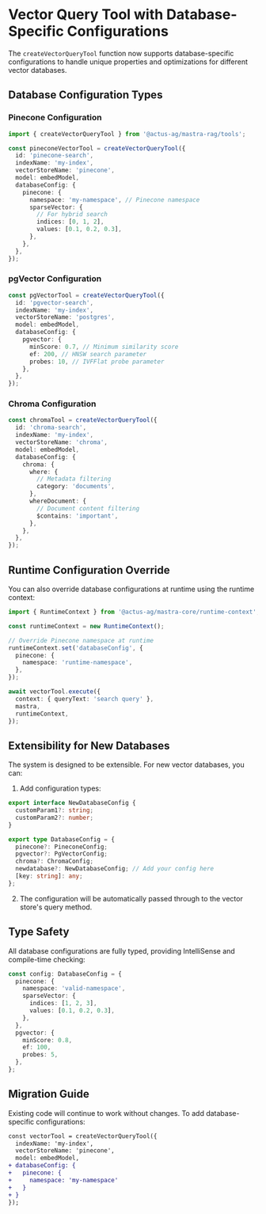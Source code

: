 # Vector Query Tool with Database-Specific Configurations

The `createVectorQueryTool` function now supports database-specific configurations to handle unique properties and optimizations for different vector databases.

## Database Configuration Types

### Pinecone Configuration

```typescript
import { createVectorQueryTool } from '@actus-ag/mastra-rag/tools';

const pineconeVectorTool = createVectorQueryTool({
  id: 'pinecone-search',
  indexName: 'my-index',
  vectorStoreName: 'pinecone',
  model: embedModel,
  databaseConfig: {
    pinecone: {
      namespace: 'my-namespace', // Pinecone namespace
      sparseVector: {
        // For hybrid search
        indices: [0, 1, 2],
        values: [0.1, 0.2, 0.3],
      },
    },
  },
});
```

### pgVector Configuration

```typescript
const pgVectorTool = createVectorQueryTool({
  id: 'pgvector-search',
  indexName: 'my-index',
  vectorStoreName: 'postgres',
  model: embedModel,
  databaseConfig: {
    pgvector: {
      minScore: 0.7, // Minimum similarity score
      ef: 200, // HNSW search parameter
      probes: 10, // IVFFlat probe parameter
    },
  },
});
```

### Chroma Configuration

```typescript
const chromaTool = createVectorQueryTool({
  id: 'chroma-search',
  indexName: 'my-index',
  vectorStoreName: 'chroma',
  model: embedModel,
  databaseConfig: {
    chroma: {
      where: {
        // Metadata filtering
        category: 'documents',
      },
      whereDocument: {
        // Document content filtering
        $contains: 'important',
      },
    },
  },
});
```

## Runtime Configuration Override

You can also override database configurations at runtime using the runtime context:

```typescript
import { RuntimeContext } from '@actus-ag/mastra-core/runtime-context';

const runtimeContext = new RuntimeContext();

// Override Pinecone namespace at runtime
runtimeContext.set('databaseConfig', {
  pinecone: {
    namespace: 'runtime-namespace',
  },
});

await vectorTool.execute({
  context: { queryText: 'search query' },
  mastra,
  runtimeContext,
});
```

## Extensibility for New Databases

The system is designed to be extensible. For new vector databases, you can:

1. Add configuration types:

```typescript
export interface NewDatabaseConfig {
  customParam1?: string;
  customParam2?: number;
}

export type DatabaseConfig = {
  pinecone?: PineconeConfig;
  pgvector?: PgVectorConfig;
  chroma?: ChromaConfig;
  newdatabase?: NewDatabaseConfig; // Add your config here
  [key: string]: any;
};
```

2. The configuration will be automatically passed through to the vector store's query method.

## Type Safety

All database configurations are fully typed, providing IntelliSense and compile-time checking:

```typescript
const config: DatabaseConfig = {
  pinecone: {
    namespace: 'valid-namespace',
    sparseVector: {
      indices: [1, 2, 3],
      values: [0.1, 0.2, 0.3],
    },
  },
  pgvector: {
    minScore: 0.8,
    ef: 100,
    probes: 5,
  },
};
```

## Migration Guide

Existing code will continue to work without changes. To add database-specific configurations:

```diff
const vectorTool = createVectorQueryTool({
  indexName: 'my-index',
  vectorStoreName: 'pinecone',
  model: embedModel,
+ databaseConfig: {
+   pinecone: {
+     namespace: 'my-namespace'
+   }
+ }
});
```
